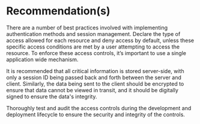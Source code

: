 # Recommendation(s)

There are a number of best practices involved with implementing authentication methods and session management. Declare the type of access allowed for each resource and deny access by default, unless these specific access conditions are met by a user attempting to access the resource. To enforce these access controls, it’s important to use a single application wide mechanism.

It is recommended that all critical information is stored server-side, with only a session ID being passed back and forth between the server and client. Similarly, the data being sent to the client should be encrypted to ensure that data cannot be viewed in transit, and it should be digitally signed to ensure the data's integrity.

Thoroughly test and audit the access controls during the development and deployment lifecycle to ensure the security and integrity of the controls.
